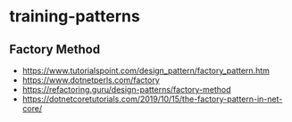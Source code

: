 # training-patterns

## Factory Method

* https://www.tutorialspoint.com/design_pattern/factory_pattern.htm
* https://www.dotnetperls.com/factory
* https://refactoring.guru/design-patterns/factory-method
* https://dotnetcoretutorials.com/2019/10/15/the-factory-pattern-in-net-core/
